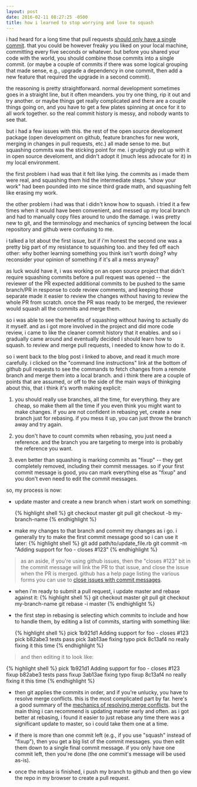 ```yaml
---
layout: post
date: 2016-02-11 08:27:25 -0500
title: how i learned to stop worrying and love to squash
---
```


i had heard for a long time that pull requests [should only have a single commit](http://ndlib.github.io/practices/one-commit-per-pull-request/).  that you could be however freaky you liked on your local machine, committing every five seconds or whatever.  but before you shared your code with the world, you should combine those commits into a single commit.  (or maybe a couple of commits if there was some logical grouping that made sense, e.g., upgrade a dependency in one commit, then add a new feature that required the upgrade in a second commit).

the reasoning is pretty straightforward. normal development sometimes goes in a straight line, but it often meanders.  you try one thing, rip it out and try another.  or maybe things get really complicated and there are a couple things going on, and you have to get a few plates spinning at once for it to all work together.  so the real commit history is messy, and nobody wants to see that.

but i had a few issues with this.  the rest of the open source development package (open development on github, feature branches for new work, merging in changes in pull requests, etc.) all made sense to me.  but squashing commits was the sticking point for me.  i grudgingly put up with it in open source develoment, and didn't adopt it (much less advocate for it) in my local environment.

the first problem i had was that it felt like lying.  the commits as i made them were real, and squashing them hid the intermediate steps.  "show your work" had been pounded into me since third grade math, and squashing felt like erasing my work.

the other problem i had was that i didn't know how to squash.  i tried it a few times when it would have been convenient, and messed up my local branch and had to manually copy files around to undo the damage.  i was pretty new to git, and the terminology and mechanics of syncing between the local repository and github were confusing to me.

i talked a lot about the first issue, but if i'm honest the second one was a pretty big part of my resistance to squashing too.  and they fed off each other: why bother learning something you think isn't worth doing?  why reconsider your opinion of something if it's all a mess anyway?

as luck would have it, i was working on an open source project that didn't require squashing commits before a pull request was opened -- the reviewer of the PR expected additional commits to be pushed to the same branch/PR in response to code review comments, and keeping those separate made it easier to review the changes without having to review the whole PR from scratch.  once the PR was ready to be merged, the reviewer would squash all the commits and merge them.

so i was able to see the benefits of squashing without having to actually do it myself.  and as i got more involved in the project and did more code review, i came to like the cleaner commit history that it enables.  and so i gradually came around and eventually decided i should learn how to squash.  to review and merge pull requests, i needed to know how to do it.

so i went back to the blog post i linked to above, and read it much more carefully.  i clicked on the "command line instructions" link at the bottom of github pull requests to see the commands to fetch changes from a remote branch and merge them into a local branch.  and i think there are a couple of points that are assumed, or off to the side of the main ways of thinkging about this, that i think it's worth making explicit:

1. you should really use branches, all the time, for everything.  they are cheap, so make them all the time if you even think you might want to make changes.  if you are not confident in rebasing yet, create a new branch just for rebasing.  if you mess it up, you can just throw the branch away and try again.

2. you don't have to count commits when rebasing, you just need a reference.  and the branch you are targeting to merge into is probably the reference you want.

3. even better than squashing is marking commits as "fixup" -- they get completely removed, including their commit messages.  so if your first commit message is good, you can mark everything else as "fixup" and you don't even need to edit the commit messages.


so, my process is now:

* update master and create a new branch when i start work on something:

  {% highlight shell %}
  git checkout master
  git pull
  git checkout -b my-branch-name
  {% endhighlight %}

* make my changes to that branch and commit my changes as i go.  i generally try to make the first commit message good so i can use it later:
  {% highlight shell %}
  git add path/to/update_file.rb
  git commit -m "Adding support for foo - closes #123"
  {% endhighlight %}

> as an aside, if you're using github issues, then the "closes #123" bit in the commit message will link the PR to that issue, and close the issue when the PR is merged.  github has a help page listing the various forms you can use to [close issues with commit messages](https://help.github.com/articles/closing-issues-via-commit-messages/).

* when i'm ready to submit a pull request, i update master and rebase against it:
  {% highlight shell %}
  git checkout master
  git pull
  git checkout my-branch-name
  git rebase -i master
  {% endhighlight %}

* the first step in rebasing is selecting which commits to include and how to handle them, by editing a list of commits, starting with something like:

  {% highlight shell %}
  pick 1b921d1 Adding support for foo - closes #123
  pick b82abe3 tests pass
  pick 3ab13ae fixing typo
  pick 8c13af4 no really fixing it this time
  {% endhighlight %}

> and then editing it to look like:

  {% highlight shell %}
  pick 1b921d1 Adding support for foo - closes #123
  fixup b82abe3 tests pass
  fixup 3ab13ae fixing typo
  fixup 8c13af4 no really fixing it this time
  {% endhighlight %}

* then git applies the commits in order, and if you're unlucky, you have to resolve merge conflicts.  this is the most complicated part by far.  here's a good summary of the [mechanics of resolving merge conflicts](http://genomewiki.ucsc.edu/index.php/Resolving_merge_conflicts_in_Git).  but the main thing i can recommend is updating master early and often.  as i got better at rebasing, i found it easier to just rebase any time there was a significant update to master, so i could take them one at a time.

* if there is more than one commit left (e.g., if you use "squash" instead of "fixup"), then you get a big list of the commit messages.  you then edit them down to a single final commit message.  if you only have one commit left, then you're done (the one commit's message will be used as-is).

* once the rebase is finished, i push my branch to github and then go view the repo in my browser to create a pull request.
